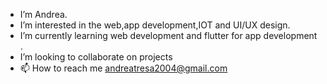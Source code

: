 - I’m Andrea.
- I’m interested in the web,app development,IOT and UI/UX design.
- I’m currently learning web development and flutter for app development .
- I’m looking to collaborate on projects
- 📫 How to reach me andreatresa2004@gmail.com

<!---
antresssss/antresssss is a ✨ special ✨ repository because its `README.md` (this file) appears on your GitHub profile.
You can click the Preview link to take a look at your changes.
--->
